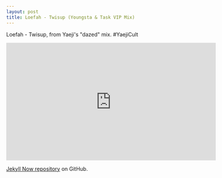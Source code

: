 ```yaml
---
layout: post
title: Loefah - Twisup (Youngsta & Task VIP Mix)
---
```


Loefah - Twisup, from Yaeji's "dazed" mix. #YaejiCult

<iframe width="560" height="315" src="https://www.youtube.com/embed/7IVCKgW9hPI?rel=0" frameborder="0" allow="autoplay; encrypted-media" allowfullscreen></iframe>

[Jekyll Now repository](https://github.com/barryclark/jekyll-now) on GitHub.
